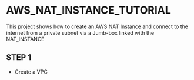 # AWS_NAT_INSTANCE_TUTORIAL
This project shows how to create an AWS NAT Instance and connect to the internet from a private subnet via a Jumb-box linked with the NAT_INSTANCE

## STEP 1
  * Create a VPC
